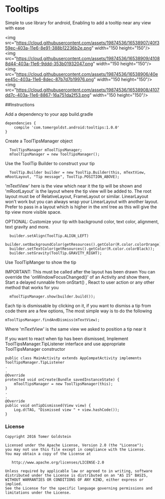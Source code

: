# Tooltips
Simple to use library for android, Enabling to add a tooltip near any view with ease

<img src="https://cloud.githubusercontent.com/assets/19874536/16538907/40f359ec-403a-11e6-8e91-388b12236b2e.png" width="150 height="150"/>
<img src="https://cloud.githubusercontent.com/assets/19874536/16538909/41088d44-403a-11e6-9ddd-353b01932047.png" width="150 height="150"/>
<img src="https://cloud.githubusercontent.com/assets/19874536/16538906/40eee45c-403a-11e6-8dec-87b7d7b19976.png" width="150 height="150"/>
<img src="https://cloud.githubusercontent.com/assets/19874536/16538908/4107dd7c-403a-11e6-8867-16a751da2f53.png" width="150 height="150"/>

##Instructions

Add a dependency to your app build.gradle
```
dependencies {
    compile 'com.tomergoldst.android:tooltips:1.0.0'    
}
```

Create a ToolTipsManager object
```
  ToolTipsManager mToolTipsManager;
  mToolTipsManager = new ToolTipsManager();
```
  
Use the ToolTip Builder to construct your tip
```
  ToolTip.Builder builder = new ToolTip.Builder(this, mTextView, mRootLayout, "Tip message", ToolTip.POSITION_ABOVE);
```
'mTextView' here is the view which near it the tip will be shown and 'mRootLayout' is the layout where the tip view will be added to.
The root layout must be of RelativeLayout, FrameLayout or similar. LinearLayout won't work but you can always wrap your LinearLayout
with another layout. Prefer to pass in a layout which is higher in the xml tree as this will give the
tip view more visible space.
 
OPTIONAL: Customize your tip with background color, text color, alignment, text gravity and more. 
```
  builder.setAlign(ToolTip.ALIGN_LEFT)
  builder.setBackgroundColor(getResources().getColor(R.color.colorOrange));
  builder.setTextColor(getResources().getColor(R.color.colorBlack));
  builder.setGravity(ToolTip.GRAVITY_RIGHT);
```

Use ToolTipManger to show the tip

IMPORTANT: This must be called after the layout has been drawn
You can override the 'onWindowFocusChanged()' of an Activity and show there, Start a delayed runnable from onStart() , React to user action or any other method that works for you
```
  mToolTipsManager.show(builder.build());
```

Each tip is dismissable by clicking on it, if you want to dismiss a tip from code there are a few options, The most simple way is to do the following
```
mToolTipsManager.findAndDismiss(mTextView);
```
Where 'mTextView' is the same view we asked to position a tip near it

If you want to react when tip has been dismissed, Implement ToolTipsManager.TipListener interface and use appropriate ToolTipsManager constructor
```
public class MainActivity extends AppCompatActivity implements ToolTipsManager.TipListener
.
.
@Override
protected void onCreate(Bundle savedInstanceState) {
    mToolTipsManager = new ToolTipsManager(this);
}
.
.
@Override
public void onTipDismissed(View view) {
    Log.d(TAG, "Dismissed view " + view.hashCode());
}
```

### License
```
Copyright 2016 Tomer Goldstein

Licensed under the Apache License, Version 2.0 (the "License");
you may not use this file except in compliance with the License.
You may obtain a copy of the License at

   http://www.apache.org/licenses/LICENSE-2.0

Unless required by applicable law or agreed to in writing, software
distributed under the License is distributed on an "AS IS" BASIS,
WITHOUT WARRANTIES OR CONDITIONS OF ANY KIND, either express or implied.
See the License for the specific language governing permissions and
limitations under the License.
```  


